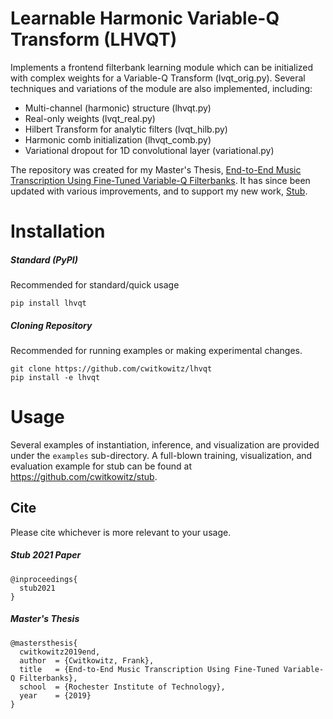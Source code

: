 # Learnable Harmonic Variable-Q Transform (LHVQT)
Implements a frontend filterbank learning module which can be initialized with complex weights for a Variable-Q Transform (lvqt_orig.py). Several techniques and variations of the module are also implemented, including:
 - Multi-channel (harmonic) structure (lhvqt.py)
 - Real-only weights (lvqt_real.py)
 - Hilbert Transform for analytic filters (lvqt_hilb.py)
 - Harmonic comb initialization (lhvqt_comb.py)
 - Variational dropout for 1D convolutional layer (variational.py)

The repository was created for my Master's Thesis, [End-to-End Music Transcription Using Fine-Tuned Variable-Q Filterbanks](https://scholarworks.rit.edu/theses/10143/).
It has since been updated with various improvements, and to support my new work, [Stub](Stub).

# Installation
##### Standard (PyPI)
Recommended for standard/quick usage
```
pip install lhvqt
```

##### Cloning Repository
Recommended for running examples or making experimental changes.
```
git clone https://github.com/cwitkowitz/lhvqt
pip install -e lhvqt
```

# Usage
Several examples of instantiation, inference, and visualization are provided under the ```examples``` sub-directory. A full-blown training, visualization, and evaluation example for stub can be found at https://github.com/cwitkowitz/stub.

## Cite
Please cite whichever is more relevant to your usage.

##### Stub 2021 Paper
```
@inproceedings{
  stub2021
}
```

##### Master's Thesis
```
@mastersthesis{
  cwitkowitz2019end,
  author  = {Cwitkowitz, Frank},
  title   = {End-to-End Music Transcription Using Fine-Tuned Variable-Q Filterbanks},
  school  = {Rochester Institute of Technology},
  year    = {2019}
}
```
